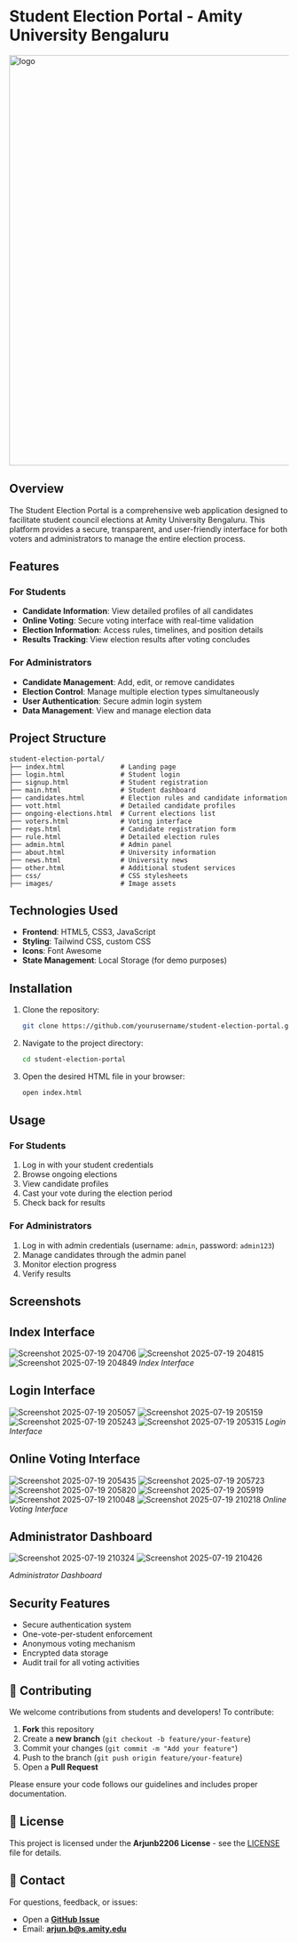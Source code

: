 # Student Election Portal - Amity University Bengaluru

<img width="1800" height="738" alt="logo" src="https://github.com/user-attachments/assets/5401414b-7519-4db1-ad6b-d0607df8967d" />


## Overview
The Student Election Portal is a comprehensive web application designed to facilitate student council elections at Amity University Bengaluru. This platform provides a secure, transparent, and user-friendly interface for both voters and administrators to manage the entire election process.

## Features

### For Students
- **Candidate Information**: View detailed profiles of all candidates
- **Online Voting**: Secure voting interface with real-time validation
- **Election Information**: Access rules, timelines, and position details
- **Results Tracking**: View election results after voting concludes

### For Administrators
- **Candidate Management**: Add, edit, or remove candidates
- **Election Control**: Manage multiple election types simultaneously
- **User Authentication**: Secure admin login system
- **Data Management**: View and manage election data

## Project Structure

```
student-election-portal/
├── index.html              # Landing page
├── login.html              # Student login
├── signup.html             # Student registration
├── main.html               # Student dashboard
├── candidates.html         # Election rules and candidate information
├── vott.html               # Detailed candidate profiles
├── ongoing-elections.html  # Current elections list
├── voters.html             # Voting interface
├── regs.html               # Candidate registration form
├── rule.html               # Detailed election rules
├── admin.html              # Admin panel
├── about.html              # University information
├── news.html               # University news
├── other.html              # Additional student services
├── css/                    # CSS stylesheets
├── images/                 # Image assets
```

## Technologies Used

- **Frontend**: HTML5, CSS3, JavaScript
- **Styling**: Tailwind CSS, custom CSS
- **Icons**: Font Awesome
- **State Management**: Local Storage (for demo purposes)

## Installation

1. Clone the repository:
   ```bash
   git clone https://github.com/yourusername/student-election-portal.git
   ```

2. Navigate to the project directory:
   ```bash
   cd student-election-portal
   ```

3. Open the desired HTML file in your browser:
   ```bash
   open index.html
   ```

## Usage

### For Students
1. Log in with your student credentials
2. Browse ongoing elections
3. View candidate profiles
4. Cast your vote during the election period
5. Check back for results

### For Administrators
1. Log in with admin credentials (username: `admin`, password: `admin123`)
2. Manage candidates through the admin panel
3. Monitor election progress
4. Verify results

## Screenshots

## Index Interface
![Screenshot 2025-07-19 204706](https://github.com/user-attachments/assets/debe4cb6-a31f-49fd-8954-350de75574eb)
![Screenshot 2025-07-19 204815](https://github.com/user-attachments/assets/6eb1c27d-1d52-4aff-8a4a-fd1ebe5161e2)
![Screenshot 2025-07-19 204849](https://github.com/user-attachments/assets/55cb6891-8f7d-444b-8348-bc7dbef2d9cd)
*Index Interface*

## Login Interface
![Screenshot 2025-07-19 205057](https://github.com/user-attachments/assets/3765f7f8-dca3-41dc-aa74-c85987f7dac5)
![Screenshot 2025-07-19 205159](https://github.com/user-attachments/assets/6a69d781-1077-4e93-adad-141ea5dc2db7)
![Screenshot 2025-07-19 205243](https://github.com/user-attachments/assets/4d9de37e-fcad-43df-a224-506626a1858b)
![Screenshot 2025-07-19 205315](https://github.com/user-attachments/assets/669b7a21-35d3-471f-b8c5-6d384678e649)
*Login Interface*

## Online Voting Interface
![Screenshot 2025-07-19 205435](https://github.com/user-attachments/assets/09f333a6-cba0-47ff-bd04-d4897b9c9428)
![Screenshot 2025-07-19 205723](https://github.com/user-attachments/assets/9b60b423-6037-4baf-a460-3e1b45a530ba)
![Screenshot 2025-07-19 205820](https://github.com/user-attachments/assets/10f31412-6416-4d27-89f9-9472b0033cc1)
![Screenshot 2025-07-19 205919](https://github.com/user-attachments/assets/08256585-5af2-400b-b4be-1f706e6bbda5)
![Screenshot 2025-07-19 210048](https://github.com/user-attachments/assets/adefaa0c-9ed5-4740-96cd-2277fe6787ba)
![Screenshot 2025-07-19 210218](https://github.com/user-attachments/assets/826033a7-2b7e-4771-9982-198e3f89528a)
*Online Voting Interface*

## Administrator Dashboard
![Screenshot 2025-07-19 210324](https://github.com/user-attachments/assets/2b995d0d-cb64-44ff-a74a-7411ebba1c91)
![Screenshot 2025-07-19 210426](https://github.com/user-attachments/assets/1a2e4635-b4c5-4a95-bf35-1b3612a9f593)

*Administrator Dashboard*

## Security Features

- Secure authentication system
- One-vote-per-student enforcement
- Anonymous voting mechanism
- Encrypted data storage
- Audit trail for all voting activities

## 🤝 Contributing  

We welcome contributions from students and developers! To contribute:  

1. **Fork** this repository  
2. Create a **new branch** (`git checkout -b feature/your-feature`)  
3. Commit your changes (`git commit -m "Add your feature"`)  
4. Push to the branch (`git push origin feature/your-feature`)  
5. Open a **Pull Request**  

Please ensure your code follows our guidelines and includes proper documentation.  


## 📜 License  

This project is licensed under the **Arjunb2206 License** - see the [LICENSE](LICENSE) file for details.  


## 📩 Contact  

For questions, feedback, or issues:  
- Open a **[GitHub Issue](https://github.com/your-repo/issues)**  
- Email: **arjun.b@s.amity.edu**  
